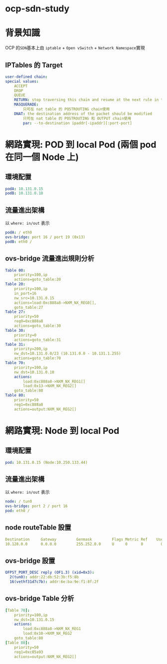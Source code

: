 # ocp-sdn-study

# 背景知識

OCP 的`SDN`基本上由 `iptable` + `Open vSwitch` + `Network Namespace`實現

## IPTables 的 Target

```yaml
user-defined chain:
special values:
    ACCEPT
    DROP
    QUEUE
    RETURN: stop traversing this chain and resume at the next rule in the previous (calling) chain.
    MASQUERADE:
        只可在 nat table 的 POSTROUTING chain使用
    DNAT: the destination address of the packet should be modified
        只可在 nat table 的 POSTROUTING 和 OUTPUT chain使用
        par: --to-destination ipaddr[-ipaddr][:port-port]
```

# 網路實現: POD 到 local Pod (兩個 pod 在同一個 Node 上)

## 環境配置

```yaml
podA: 10.131.0.15
podB: 10.131.0.18
```

## 流量進出架構

以 `where: in/out` 表示

```yaml
podA: / eth0
ovs-bridge: port 16 / port 19 (0x13)
podB: eth0 /
```

## ovs-bridge 流量進出規則分析

```yaml
Table 00:
    priority=100,ip
    actions=goto_table:20
Table 20:
    priority=100,ip
    in_port=16
    nw_src=10.131.0.15
    actions=load:0xc888a8->NXM_NX_REG0[],
    goto_table:27
Table 27:
    priority=50
    reg0=0xc888a8
    actions=goto_table:30
Table 30:
    priority=0
    actions=goto_table:31
Table 31:
    priority=200,ip
    nw_dst=10.131.0.0/23 (10.131.0.0 - 10.131.1.255)
    actions=goto_table:70
Table 70:
    priority=100,ip
    nw_dst=10.131.0.18
    actions:
        load:0xc888a8->NXM_NX_REG1[]
        load:0x13->NXM_NX_REG2[]
    goto_table:80
Table 80:
    priority=50
    reg1=0xc888a8
    actions=output:NXM_NX_REG2[]
```

# 網路實現: Node 到 local Pod

## 環境配置

```yaml
pod: 10.131.0.15 (Node:10.250.133.44)
```

## 流量進出架構

以 `where: in/out` 表示

```yaml
node: / tun0
ovs-bridge: port 2 / port 16
pod: eth0 /
```

## node routeTable 設置

```yaml
Destination     Gateway         Genmask         Flags Metric Ref    Use Iface
10.128.0.0      0.0.0.0         255.252.0.0     U     0      0        0 tun0
```

## ovs-bridge 設置

```yaml
OFPST_PORT_DESC reply (OF1.3) (xid=0x3):
  2(tun0): addr:22:db:52:3b:f5:8b
  16(vethf31d7c7b): addr:6e:ba:9e:f1:8f:2f
```

## ovs-bridge Table 分析

```yaml
[Table 70]:
    priority=100,ip
    nw_dst=10.131.0.15
    actions:
        load:0xc888a8->NXM_NX_REG1
        load:0x10->NXM_NX_REG2
    goto_table:80
[Table 80]:
    priority=50
    reg1=0xc85a93
    actions=output:NXM_NX_REG2[]
```
